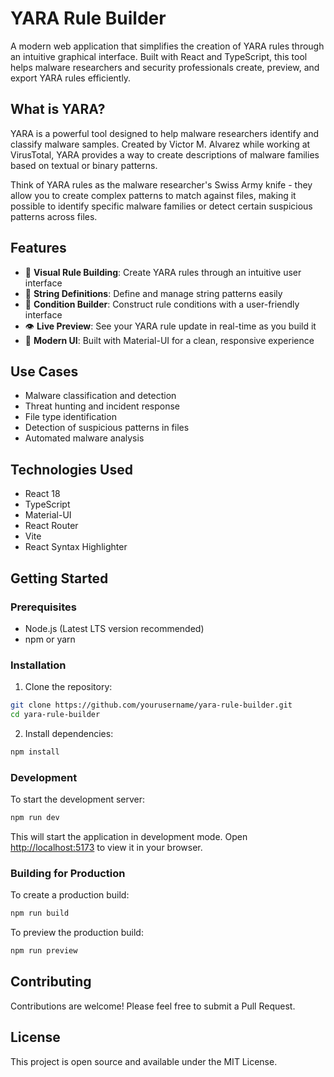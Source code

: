 # YARA Rule Builder

A modern web application that simplifies the creation of YARA rules through an intuitive graphical interface. Built with React and TypeScript, this tool helps malware researchers and security professionals create, preview, and export YARA rules efficiently.

## What is YARA?

YARA is a powerful tool designed to help malware researchers identify and classify malware samples. Created by Victor M. Alvarez while working at VirusTotal, YARA provides a way to create descriptions of malware families based on textual or binary patterns.

Think of YARA rules as the malware researcher's Swiss Army knife - they allow you to create complex patterns to match against files, making it possible to identify specific malware families or detect certain suspicious patterns across files.

## Features

- 🎯 **Visual Rule Building**: Create YARA rules through an intuitive user interface
- 📝 **String Definitions**: Define and manage string patterns easily
- 🔧 **Condition Builder**: Construct rule conditions with a user-friendly interface
- 👁️ **Live Preview**: See your YARA rule update in real-time as you build it
- 🚀 **Modern UI**: Built with Material-UI for a clean, responsive experience

## Use Cases

- Malware classification and detection
- Threat hunting and incident response
- File type identification
- Detection of suspicious patterns in files
- Automated malware analysis

## Technologies Used

- React 18
- TypeScript
- Material-UI
- React Router
- Vite
- React Syntax Highlighter

## Getting Started

### Prerequisites

- Node.js (Latest LTS version recommended)
- npm or yarn

### Installation

1. Clone the repository:
```bash
git clone https://github.com/yourusername/yara-rule-builder.git
cd yara-rule-builder
```

2. Install dependencies:
```bash
npm install
```

### Development

To start the development server:
```bash
npm run dev
```

This will start the application in development mode. Open [http://localhost:5173](http://localhost:5173) to view it in your browser.

### Building for Production

To create a production build:
```bash
npm run build
```

To preview the production build:
```bash
npm run preview
```

## Contributing

Contributions are welcome! Please feel free to submit a Pull Request.

## License

This project is open source and available under the MIT License.
